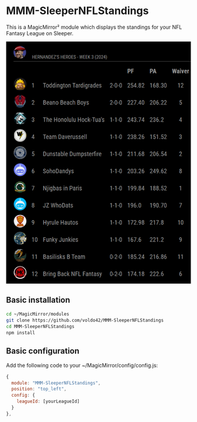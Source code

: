 # MMM-SleeperNFLStandings

This is a MagicMirror² module which displays the standings for your NFL Fantasy League on Sleeper.

<p align="center">
 <img src="screenshot.png" alt="Screenshot of league standings" />
</p>

## Basic installation

```bash
cd ~/MagicMirror/modules
git clone https://github.com/voldo42/MMM-SleeperNFLStandings
cd MMM-SleeperNFLStandings
npm install
```

## Basic configuration

Add the following code to your ~/MagicMirror/config/config.js:

```js
{
  module: "MMM-SleeperNFLStandings",
  position: "top_left",
  config: {
    leagueId: [yourLeagueId]
  }
},
```
